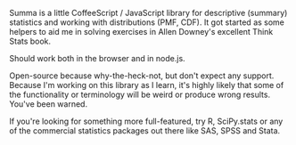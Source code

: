 Summa is a little CoffeeScript / JavaScript library for descriptive (summary) statistics and working with distributions (PMF, CDF). It got started as some helpers to aid me in solving exercises in Allen Downey's excellent Think Stats book.

Should work both in the browser and in node.js.

Open-source because why-the-heck-not, but don't expect any support. Because I'm working on this library as I learn, it's highly likely that some of the functionality or terminology will be weird or produce wrong results. You've been warned.

If you're looking for something more full-featured, try R, SciPy.stats or any of the commercial statistics
packages out there like SAS, SPSS and Stata.
